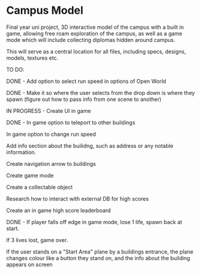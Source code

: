 # Campus Model
Final year uni project, 3D interactive model of the campus with a built in game, allowing free roam exploration of the campus, as well as a game mode which will include collecting diplomas hidden around campus.

This will serve as a central location for all files, including specs, designs, models, textures etc.

TO DO:

DONE - Add option to select run speed in options of Open World

DONE - Make it so where the user selects from the drop down is where they spawn (figure out how to pass info from one scene to another)

IN PROGRESS - Create UI in game

DONE - In game option to teleport to other buildings

In game option to change run speed

Add info section about the builidng, such as address or any notable information.

Create navigation arrow to buildings


Create game mode

Create a collectable object

Research how to interact with external DB for high scores

Create an in game high score leaderboard

DONE - If player falls off edge in game mode, lose 1 life, spawn back at start. 

If 3 lives lost, game over.

If the user stands on a "Start Area" plane by a buildings entrance, the plane changes colour like a button they stand on, and the info about the building appears on screen
